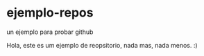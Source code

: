 # ejemplo-repos
un ejemplo para probar github

Hola, este es um ejemplo de reopsitorio, nada mas, nada menos. 
:)
